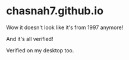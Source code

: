# chasnah7.github.io

Wow it doesn't look like it's from 1997 anymore!

And it's all verified!

Verified on my desktop too.
